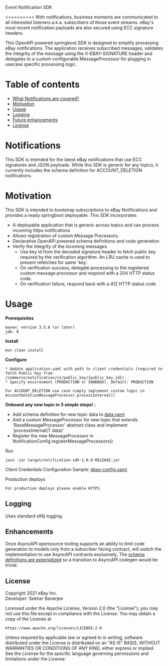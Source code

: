 Event Notification SDK 

==========
With notifications, business moments are communicated to all interested listeners a.k.a. subscribers of those event streams. eBay's most recent notification payloads are also secured using ECC signature headers.  

This OpenAPI powered springboot SDK is designed to simplify processing eBay notifications. The application receives subscribed messages, validates the integrity of the message using the X-EBAY-SIGNATURE header and delegates to a custom configurable MessageProcessor for plugging in usecase specific processing logic. 

Table of contents
==========
* [What Notifications are covered?](#notifications)
* [Motivation](#motivation)
* [Usage](#usage)
* [Logging](#logging)
* [Future enhancements](#enhancements)
* [License](#license)


# Notifications

This SDK is intended for the latest eBay notifications that use ECC signatures and JSON payloads. 
While this SDK is generic for any topics, it currently includes the schema definition for ACCOUNT_DELETION notifications. 

# Motivation

This SDK is intended to bootstrap subscriptions to eBay Notifications and provides a ready springboot deployable. 
This SDK incorporates

* A deployable application that is generic across topics and can process incoming https notifications
* Allows registration of custom Message Processors.  
* Declarative OpenAPI powered schema definitions and code generation
* Verify the integrity of the incoming messages 
    * Use key id from the decoded signature header to fetch public key required by the verification algorithm. An LRU cache is used to prevent refetches for same 'key'.
    * On verification success, delegate processing to the registered custom message processor and respond with a 204 HTTP status code.  
    * On verification failure, respond back with a 412 HTTP status code 
    

# Usage

**Prerequisites**
```
maven: version 3.5.0 (or later)
jdk: 8

```
**Install**
```
mvn clean install 
```
**Configure**
```
* Update application.yaml with path to client credentials (required to fetch Public Key from /commerce/notification/v1/public_key/{public_key_id}).
* Specify environment (PRODUCTION or SANDBOX). Default: PRODUCTION

For ACCOUNT_DELETION use case simply implement custom logic in AccountDeletionMessageProcessor.processInternal() 
```

**Onboard any new topic in 3 simple steps! :**

* Add schema definition for new topic data to [data.yaml](src/main/resources/definitions/data.yaml) 
* Add a custom MessageProcessor for new topic that extends 'BaseMessageProcessor' abstract class and implement 'processInternal(T data)'
* Register the new MessageProcessor in NotificationConfig.registerMessageProcessors()


Run
```
java -jar target/notification-sdk-1.0.0-RELEASE.jar

```
Client Credentials Configuration Sample: [ebay-config.yaml](samples/ebay-config.yaml).

Production deploys
```
For production deploys please enable HTTPS.
```

## Logging

Uses standard slf4j logging. 

## Enhancements

Once AsyncAPI opensource tooling supports an ability to limit code generation to models only from a subscriber facing contract, will switch the implementation to use AsyncAPI contracts exclusively. The [schema definitions are externalized](src/main/resources/definitions/data.yaml) so a transition to AsyncAPI codegen would be trivial.  

## License

Copyright 2021 eBay Inc.  
Developer: Sekhar Banerjee

Licensed under the Apache License, Version 2.0 (the "License");
you may not use this file except in compliance with the License.
You may obtain a copy of the License at

    https://www.apache.org/licenses/LICENSE-2.0

Unless required by applicable law or agreed to in writing, software
distributed under the License is distributed on an "AS IS" BASIS,
WITHOUT WARRANTIES OR CONDITIONS OF ANY KIND, either express or implied.
See the License for the specific language governing permissions and
limitations under the License.
